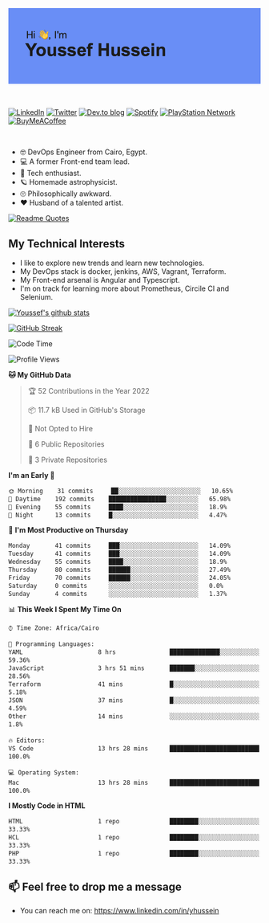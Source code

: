 [![Youssef's GitHub Banner](./assets/youssef-hussein.png)](https://github.com/yorki404)

</br>

[![LinkedIn](https://img.shields.io/badge/linkedin-%230077B5.svg?style=for-the-badge&logo=linkedin&logoColor=white)](https://www.linkedin.com/in/yhussein/)
[![Twitter](https://img.shields.io/badge/yorki404-%231DA1F2.svg?style=for-the-badge&logo=Twitter&logoColor=white)](https://twitter.com/yorki404)
[![Dev.to blog](https://img.shields.io/badge/dev.to-0A0A0A?style=for-the-badge&logo=dev.to&logoColor=white)](https://dev.to/yorki404)
[![Spotify](https://img.shields.io/badge/Spotify-1ED760?style=for-the-badge&logo=spotify&logoColor=white)](https://open.spotify.com/user/yorki404)
[![PlayStation Network](https://img.shields.io/badge/PSN-%230070D1.svg?style=for-the-badge&logo=Playstation&logoColor=white)](https://psnprofiles.com/yorki404)
[![BuyMeACoffee](https://img.shields.io/badge/Buy%20Me%20a%20Coffee-ffdd00?style=for-the-badge&logo=buy-me-a-coffee&logoColor=black)](https://www.buymeacoffee.com/Yorki404)

</br>

- :nerd_face: DevOps Engineer from Cairo, Egypt.
- :computer: A former Front-end team lead.
- :satellite: Tech enthusiast.
- :ringed_planet: Homemade astrophysicist.
- :roll_eyes: Philosophically awkward.
- :heart: Husband of a talented artist.

[![Readme Quotes](https://quotes-github-readme.vercel.app/api?type=horizontal&theme=dark)](https://github.com/piyushsuthar/github-readme-quotes)

## My Technical Interests

- I like to explore new trends and learn new technologies.
- My DevOps stack is docker, jenkins, AWS, Vagrant, Terraform.
- My Front-end arsenal is Angular and Typescript.
- I'm on track for learning more about Prometheus, Circile CI and Selenium.


[![Youssef's github stats](https://github-readme-stats.vercel.app/api?username=yorki404&theme=dark&show_icons=true)](https://github.com/yorki404)

[![GitHub Streak](https://github-readme-streak-stats.herokuapp.com/?user=yorki404&theme=dark)](https://git.io/streak-stats)

<!--START_SECTION:waka-->
![Code Time](http://img.shields.io/badge/Code%20Time-193%20hrs%2032%20mins-blue)

![Profile Views](http://img.shields.io/badge/Profile%20Views-0-blue)

**🐱 My GitHub Data** 

> 🏆 52 Contributions in the Year 2022
 > 
> 📦 11.7 kB Used in GitHub's Storage 
 > 
> 🚫 Not Opted to Hire
 > 
> 📜 6 Public Repositories 
 > 
> 🔑 3 Private Repositories  
 > 
**I'm an Early 🐤** 

```text
🌞 Morning    31 commits     ██░░░░░░░░░░░░░░░░░░░░░░░   10.65% 
🌆 Daytime    192 commits    ████████████████░░░░░░░░░   65.98% 
🌃 Evening    55 commits     ████░░░░░░░░░░░░░░░░░░░░░   18.9% 
🌙 Night      13 commits     █░░░░░░░░░░░░░░░░░░░░░░░░   4.47%

```
📅 **I'm Most Productive on Thursday** 

```text
Monday       41 commits     ███░░░░░░░░░░░░░░░░░░░░░░   14.09% 
Tuesday      41 commits     ███░░░░░░░░░░░░░░░░░░░░░░   14.09% 
Wednesday    55 commits     ████░░░░░░░░░░░░░░░░░░░░░   18.9% 
Thursday     80 commits     ██████░░░░░░░░░░░░░░░░░░░   27.49% 
Friday       70 commits     ██████░░░░░░░░░░░░░░░░░░░   24.05% 
Saturday     0 commits      ░░░░░░░░░░░░░░░░░░░░░░░░░   0.0% 
Sunday       4 commits      ░░░░░░░░░░░░░░░░░░░░░░░░░   1.37%

```


📊 **This Week I Spent My Time On** 

```text
⌚︎ Time Zone: Africa/Cairo

💬 Programming Languages: 
YAML                     8 hrs               ██████████████░░░░░░░░░░░   59.36% 
JavaScript               3 hrs 51 mins       ███████░░░░░░░░░░░░░░░░░░   28.56% 
Terraform                41 mins             █░░░░░░░░░░░░░░░░░░░░░░░░   5.18% 
JSON                     37 mins             █░░░░░░░░░░░░░░░░░░░░░░░░   4.59% 
Other                    14 mins             ░░░░░░░░░░░░░░░░░░░░░░░░░   1.8%

🔥 Editors: 
VS Code                  13 hrs 28 mins      █████████████████████████   100.0%

💻 Operating System: 
Mac                      13 hrs 28 mins      █████████████████████████   100.0%

```

**I Mostly Code in HTML** 

```text
HTML                     1 repo              ████████░░░░░░░░░░░░░░░░░   33.33% 
HCL                      1 repo              ████████░░░░░░░░░░░░░░░░░   33.33% 
PHP                      1 repo              ████████░░░░░░░░░░░░░░░░░   33.33%

```



<!--END_SECTION:waka-->

## 📫 Feel free to drop me a message
- You can reach me on: https://www.linkedin.com/in/yhussein

